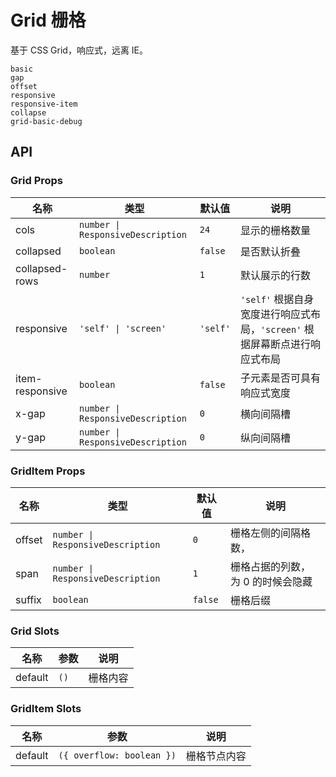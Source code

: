 # Grid 栅格

<!--single-column-->

基于 CSS Grid，响应式，远离 IE。

```demo
basic
gap
offset
responsive
responsive-item
collapse
grid-basic-debug
```

## API

### Grid Props

| 名称 | 类型 | 默认值 | 说明 |
| --- | --- | --- | --- |
| cols | `number \| ResponsiveDescription` | `24` | 显示的栅格数量 |
| collapsed | `boolean` | `false` | 是否默认折叠 |
| collapsed-rows | `number` | `1` | 默认展示的行数 |
| responsive | `'self' \| 'screen'` | `'self'` | `'self'` 根据自身宽度进行响应式布局，`'screen'` 根据屏幕断点进行响应式布局 |
| item-responsive | `boolean` | `false` | 子元素是否可具有响应式宽度 |
| x-gap | `number \| ResponsiveDescription` | `0` | 横向间隔槽 |
| y-gap | `number \| ResponsiveDescription` | `0` | 纵向间隔槽 |

### GridItem Props

| 名称 | 类型 | 默认值 | 说明 |
| --- | --- | --- | --- |
| offset | `number \| ResponsiveDescription` | `0` | 栅格左侧的间隔格数， |
| span | `number \| ResponsiveDescription` | `1` | 栅格占据的列数，为 0 的时候会隐藏 |
| suffix | `boolean` | `false` | 栅格后缀 |

### Grid Slots

| 名称    | 参数 | 说明     |
| ------- | ---- | -------- |
| default | `()` | 栅格内容 |

### GridItem Slots

| 名称    | 参数                      | 说明         |
| ------- | ------------------------- | ------------ |
| default | `({ overflow: boolean })` | 栅格节点内容 |
